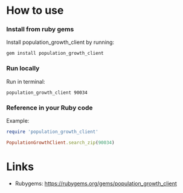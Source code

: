 # How to use
### Install from ruby gems
Install population_growth_client by running:

    gem install population_growth_client
    
### Run locally
Run in terminal:

    population_growth_client 90034
    
### Reference in your Ruby code
Example:
```ruby
require 'population_growth_client'

PopulationGrowthClient.search_zip(90034)
```
# Links
- Rubygems: https://rubygems.org/gems/population_growth_client